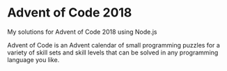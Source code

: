 # Advent of Code 2018

My solutions for Advent of Code 2018 using Node.js

Advent of Code is an Advent calendar of small programming puzzles for a variety of skill sets and skill levels that can be solved in any programming language you like.

